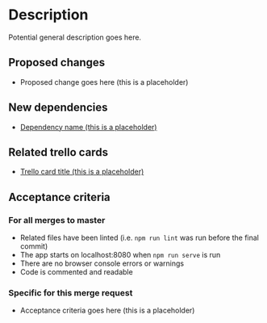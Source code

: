# Description
Potential general description goes here.

## Proposed changes
- Proposed change goes here (this is a placeholder)

## New dependencies
- [Dependency name (this is a placeholder)](dependency-link)

## Related trello cards
- [Trello card title (this is a placeholder)](trello-card-direct-link)

## Acceptance criteria
### For all merges to master
- Related files have been linted (i.e. `npm run lint` was run before the final commit)
- The app starts on localhost:8080 when `npm run serve` is run
- There are no browser console errors or warnings
- Code is commented and readable

### Specific for this merge request
- Acceptance criteria goes here (this is a placeholder)